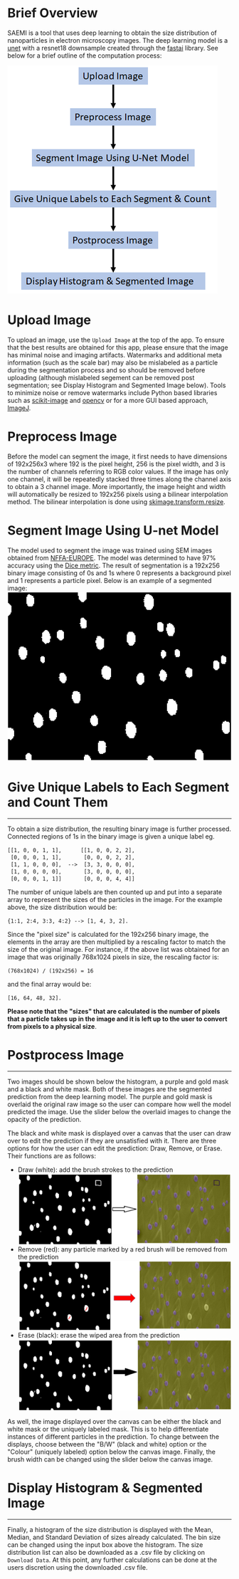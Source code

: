# Brief Overview
SAEMI is a tool that uses deep learning to obtain the size distribution of nanoparticles in electron microscopy images.
The deep learning model is a [unet](https://arxiv.org/pdf/1505.04597.pdf) with a resnet18 downsample created 
through the [fastai](https://github.com/fastai/fastai) library. See below for a brief outline of the computation
process:

![outline](resources/flowchart.png)

# Upload Image
To upload an image, use the `Upload Image` at the top of the app. To ensure that the best results are obtained for this app, 
please ensure that the image has minimal noise and imaging artifacts. Watermarks and additional meta information (such as the scale bar) may also
be mislabeled as a particle during the segmentation process and so should be removed before uploading (although mislabeled segement can be removed
post segmentation; see Display Histogram and Segmented Image below). Tools to minimize noise or remove watermarks include Python based libraries 
such as [scikit-image](https://scikit-image.org/) and [opencv](https://opencv.org/) or for a more GUI based approach, [ImageJ](https://imagej.net/Welcome).

# Preprocess Image
Before the model can segment the image, it first needs to have dimensions of 192x256x3 where 192 is the pixel height, 256 is the pixel width, and 3 is the number of channels 
referring to RGB color values. If the image has only one channel, it will be repeatedly stacked three times along the channel axis to obtain a 3 channel image. More importantly,
the image height and width will automatically be resized to 192x256 pixels using a bilinear interpolation method. The bilinear interpolation is done using <a href="https://scikit-image.org/docs/dev/api/skimage.transform.html?ref=driverlayer.com/web#skimage.transform.resize">
skimage.transform.resize</a>.

# Segment Image Using U-net Model
The model used to segment the image was trained using SEM images obtained from [NFFA-EUROPE](https://b2share.eudat.eu/records/80df8606fcdb4b2bae1656f0dc6db8ba). The model was determined
to have 97% accuracy using the [Dice metric](https://towardsdatascience.com/metrics-to-evaluate-your-semantic-segmentation-model-6bcb99639aa2). The result of segmentation is a 192x256
binary image consisting of 0s and 1s where 0 represents a background pixel and 1 represents a particle pixel. Below is an example of a segmented image:
![segment](resources/saemi_bw.png)

# Give Unique Labels to Each Segment and Count Them
-----------------------------------
To obtain a size distribution, the resulting binary image is further processed. Connected regions of 1s in the binary image is given a unique label eg.
```
[[1, 0, 0, 1, 1],      [[1, 0, 0, 2, 2],
 [0, 0, 0, 1, 1],       [0, 0, 0, 2, 2],
 [1, 1, 0, 0, 0],  -->  [3, 3, 0, 0, 0],
 [1, 0, 0, 0, 0],       [3, 0, 0, 0, 0],
 [0, 0, 0, 1, 1]]       [0, 0, 0, 4, 4]]
```
The number of unique labels are then counted up and put into a separate array to represent the sizes of the particles in the image. For the example above,
the size distribution would be:
```
{1:1, 2:4, 3:3, 4:2} --> [1, 4, 3, 2].
```
Since the "pixel size" is calculated for the 192x256 binary image, the elements in the array are then multiplied by a rescaling factor to match the size of the
original image. For instance, if the above list was obtained for an image that was originally 768x1024 pixels in size, the rescaling factor is:
```
(768x1024) / (192x256) = 16
```
and the final array would be:
```
[16, 64, 48, 32].
```
<b>Please note that the "sizes" that are calculated is the number of pixels that a particle takes up in the image and it is left up to the user to convert from pixels
to a physical size</b>. 

# Postprocess Image
----------------------------
Two images should be shown below the histogram, a purple and gold mask and a black and white mask. Both of these images are the segmented prediction from the deep learning model. The purple and gold mask
is overlaid the original raw image so the user can compare how well the model predicted the image. Use the slider below the overlaid images to change the opacity of the prediction.

The black and white mask is displayed over a canvas that the user can draw over to edit the prediction if they are unsatisfied with it. There are three options for how the user can edit the prediction: 
Draw, Remove, or Erase. Their functions are as follows:

- Draw (white): add the brush strokes to the prediction
![draw](resources/saemi_add.png)
- Remove (red): any particle marked by a red brush will be removed from the prediction
![remove](resources/saemi_remove.png)
- Erase (black): erase the wiped area from the prediction
![erase](resources/saemi_erase.png)

As well, the image displayed over the canvas can be either the black and white mask or the uniquely labeled mask. This is to help differentiate instances of different particles in the prediction. To change
between the displays, choose between the "B/W" (black and white) option or the "Colour" (uniquely labeled) option below the canvas image. Finally, the brush width can be changed using the slider below the 
canvas image.

# Display Histogram & Segmented Image
----------------------------
Finally, a histogram of the size distribution is displayed with the Mean, Median, and Standard Deviation of sizes already calculated. The bin size can be changed using the input box above the histogram. 
The size distribution list can also be downloaded as a .csv file by clicking on `Download Data`. At this point, any further calculations can be done at the users discretion using the downloaded .csv file. 